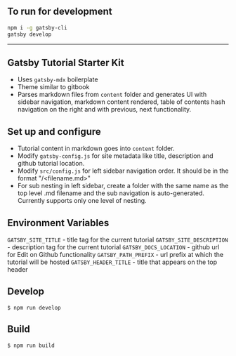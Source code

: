 ## To run for development

```bash
npm i -g gatsby-cli
gatsby develop
```


----------------------------------------------------------------------


## Gatsby Tutorial Starter Kit

- Uses `gatsby-mdx` boilerplate
- Theme similar to gitbook
- Parses markdown files from `content` folder and generates UI with sidebar navigation, markdown content rendered, table of contents hash navigation on the right and with previous, next functionality.

## Set up and configure

- Tutorial content in markdown goes into `content` folder.
- Modify `gatsby-config.js` for site metadata like title, description and github tutorial location.
- Modify `src/config.js` for left sidebar navigation order. It should be in the format "/<filename.md>"
- For sub nesting in left sidebar, create a folder with the same name as the top level .md filename and the sub navigation is auto-generated. Currently supports only one level of nesting.

## Environment Variables

`GATSBY_SITE_TITLE` - title tag for the current tutorial
`GATSBY_SITE_DESCRIPTION` - description tag for the current tutorial
`GATSBY_DOCS_LOCATION` - github url for Edit on Github functionality
`GATSBY_PATH_PREFIX` - url prefix at which the tutorial will be hosted
`GATSBY_HEADER_TITLE` - title that appears on the top header

## Develop

```
$ npm run develop
```

## Build

```
$ npm run build
```

